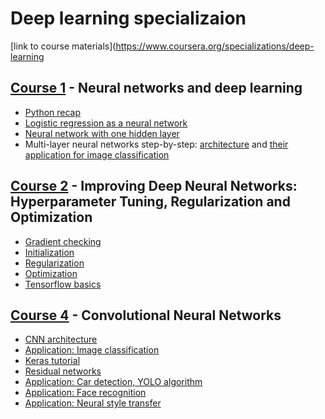 # Deep learning specializaion
[link to course materials](https://www.coursera.org/specializations/deep-learning

## [Course 1](https://www.coursera.org/learn/neural-networks-deep-learning?specialization=deep-learning)  - Neural networks and deep learning

* [Python recap](https://github.com/pkliui/machine-learning/blob/master/deep-learning-dl-ai/course1-neural-nets/week2-logistic-reg/python-basics/basics-v3a.md)
* [Logistic regression as a neural network](https://github.com/pkliui/machine-learning/blob/master/deep-learning-dl-ai/course1-neural-nets/week2-logistic-reg/log-reg-as-nn/logreg-v6a.md) 
* [Neural network with one hidden layer](https://github.com/pkliui/machine-learning/blob/master/deep-learning-dl-ai/course1-neural-nets/week3-one-hidden-layer/one-hidden-layer-v6c.md)
* Multi-layer neural networks step-by-step: [architecture](https://github.com/pkliui/machine-learning/blob/master/deep-learning-dl-ai/course1-neural-nets/week4-first-nn/nn-step-by-step/nn-step-by-step_v8a.md) and [their application for image classification](https://github.com/pkliui/machine-learning/blob/master/deep-learning-dl-ai/course1-neural-nets/week4-first-nn/dnn-image-classification/dnn-image-classification-v8.md)

## [Course 2](https://www.coursera.org/learn/deep-neural-network?specialization=deep-learning)  - Improving Deep Neural Networks: Hyperparameter Tuning, Regularization and Optimization

* [Gradient checking](https://github.com/pkliui/machine-learning/blob/master/deep-learning-dl-ai/course2-tuning-nns/week1-gradient-checking/gradient-checking-v1.md)
* [Initialization](https://github.com/pkliui/machine-learning/blob/master/deep-learning-dl-ai/course2-tuning-nns/week1-initialization/Initialization.ipynb)
* [Regularization](https://github.com/pkliui/machine-learning/blob/master/deep-learning-dl-ai/course2-tuning-nns/week1-regularization/Regularization_v2a.md)
* [Optimization](https://github.com/pkliui/machine-learning/blob/master/deep-learning-dl-ai/course2-tuning-nns/week2-optimization/Optimization_methods_v1b.md)
* [Tensorflow basics](https://github.com/pkliui/machine-learning/blob/master/deep-learning-dl-ai/course2-tuning-nns/week3-tensorflow-basics/TensorFlow_Tutorial_v3b.md)

## [Course 4](https://www.coursera.org/learn/convolutional-neural-networks?specialization=deep-learning)  - Convolutional Neural Networks

* [CNN architecture](https://github.com/pkliui/machine-learning/blob/master/deep-learning-dl-ai/course4-cnns/week1-convolutional-model/Convolution_model_Step_by_Step_v2a.md)
* [Application: Image classification](https://github.com/pkliui/machine-learning/blob/master/deep-learning-dl-ai/course4-cnns/week1-convolutional-model/Convolution_model_Application_v1a.md)
* [Keras tutorial](https://github.com/pkliui/machine-learning/blob/master/deep-learning-dl-ai/course4-cnns/week2-resnets-keras/keras/Keras_Tutorial_v2a.md)
* [Residual networks](https://github.com/pkliui/machine-learning/blob/master/deep-learning-dl-ai/course4-cnns/week2-resnets-keras/resnets/Residual_Networks_v2a.md)
* [Application: Car detection, YOLO algorithm](https://github.com/pkliui/machine-learning/blob/master/deep-learning-dl-ai/course4-cnns/week3-car-detection/Autonomous_driving_application_Car_detection_v3a.md)
* [Application: Face recognition](https://github.com/pkliui/machine-learning/blob/master/deep-learning-dl-ai/course4-cnns/week4-face-recognition-style-transfer/face-recognition/Face_Recognition_v3a.md)
* [Application: Neural style transfer](https://github.com/pkliui/machine-learning/blob/master/deep-learning-dl-ai/course4-cnns/week4-face-recognition-style-transfer/neural-style-transfer/Art_Generation_with_Neural_Style_Transfer_v3a.md)



